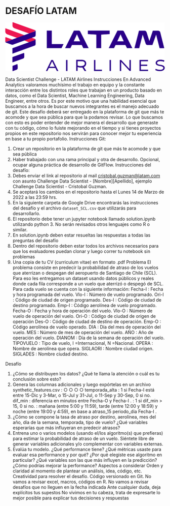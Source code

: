 # DESAFÍO LATAM

![](logo-latam-airlines.png)

Data Scientist Challenge - LATAM Airlines Instrucciones
En Advanced Analytics valoramos muchísimo el trabajo en equipo y la constante interacción entre los distintos roles que trabajan en un producto basado en datos, como el Data Scientist, Machine Learning Engineering, Data Engineer, entre otros. Es por este motivo que una habilidad esencial que buscamos a la hora de buscar nuevos integrantes es el manejo adecuado de git. Este desafío deberá ser entregado en la plataforma de git que más te acomode y que sea pública para que la podamos revisar. Lo que buscamos con esto es poder entender de mejor manera el desarrollo que generaste con tu código, cómo lo fuiste mejorando en el tiempo y si tienes proyectos propios en este repositorio nos servirán para conocer mejor tu experiencia en base a tu propio portafolio.
Instrucciones Git:
1) Crear un repositorio en la plataforma de git que más te acomode y que sea pública
2) Haber trabajado con una rama principal y otra de desarrollo. Opcional, ocupar alguna práctica de desarrollo de GitFlow.
Instrucciones del desafío:
1) Debes enviar el link al repositorio al mail cristobal.guzman@latam.com con asunto Challenge Data Scientist -
[Nombre][Apellido], ejemplo Challenge Data Scientist - Cristobal Guzman.
2) Se aceptará los cambios en el repositorio hasta el Lunes 14 de Marzo de 2022 a las 23:59 hrs.
3) En la siguiente carpeta de Google Drive encontrarás las instrucciones del desafío y el archivo `dataset_SCL.csv` que utilizarás
para desarrollarlo.
4) El repositorio debe tener un jupyter notebook llamado solution.ipynb utilizando python 3. No serán revisados otros
lenguajes como R o similar.
5) En solution.ipynb deben estar resueltas las respuestas a todas las preguntas del desafío
6) Dentro del repositorio deben estar todos los archivos necesarios para que los evaluadores puedan clonar y luego correr tu
notebook sin problemas
7) Una copia de tu CV (curriculum vitae) en formato .pdf
Problema
El problema consiste en predecir la probabilidad de atraso de los vuelos que aterrizan o despegan del aeropuerto de Santiago de Chile (SCL). Para eso les entregamos un dataset usando datos públicos y reales donde cada fila corresponde a un vuelo que aterrizó o despegó de SCL. Para cada vuelo se cuenta con la siguiente información:
Fecha-I : Fecha y hora programada del vuelo.
Vlo-I : Número de vuelo programado.
Ori-I : Código de ciudad de origen programado. Des-I : Código de ciudad de destino programado. Emp-I : Código aerolínea de vuelo programado. Fecha-O : Fecha y hora de operación del vuelo. Vlo-O : Número de vuelo de operación del vuelo. Ori-O : Código de ciudad de origen de operación Des-O : Código de ciudad de destino de operación. Emp-O : Código aerolínea de vuelo operado.
DIA : Día del mes de operación del vuelo.
MES : Número de mes de operación del vuelo.
AÑO : Año de operación del vuelo.
DIANOM : Día de la semana de operación del vuelo. TIPOVUELO : Tipo de vuelo, I =Internacional, N =Nacional. OPERA : Nombre de aerolínea que opera.
SIGLAORI : Nombre ciudad origen.
SIGLADES : Nombre ciudad destino.
 
Desafío
1. ¿Cómo se distribuyen los datos? ¿Qué te llama la atención o cuál es tu conclusión sobre esto?
2. Genera las columnas adicionales y luego expórtelas en un archivo synthetic_features.csv :
○ ○ ○ ○
temporada_alta : 1 si Fecha-I está entre 15-Dic y 3-Mar, o 15-Jul y 31-Jul, o 11-Sep y 30-Sep, 0 si no. dif_min : diferencia en minutos entre Fecha-O y Fecha-I .
: 1 si dif_min > 15, 0 si no.
: mañana (entre 5:00 y 11:59), tarde (entre 12:00 y 18:59) y noche (entre 19:00 y 4:59), en base a
atraso_15
 periodo_dia
 Fecha-I .
3. ¿Cómo se compone la tasa de atraso por destino, aerolínea, mes del año, día de la semana, temporada, tipo de vuelo?
¿Qué variables esperarías que más influyeran en predecir atrasos?
4. Entrena uno o varios modelos (usando el/los algoritmo(s) que prefieras) para estimar la probabilidad de atraso de un vuelo.
Siéntete libre de generar variables adicionales y/o complementar con variables externas.
5. Evalúa tu modelo. ¿Qué performance tiene? ¿Qué métricas usaste para evaluar esa performance y por qué? ¿Por qué
elegiste ese algoritmo en particular? ¿Qué variables son las que más influyen en la predicción? ¿Cómo podrías mejorar la performance?
Aspectos a considerar
Orden y claridad al momento de plantear un análisis, idea, código, etc. Creatividad para resolver el desafío.
Código versionado en Git.
No vamos a revisar excel, macros, códigos en R.
No vamos a revisar desafíos que no lleguen en la fecha indicada
Ante cualquier duda, deja explícitos tus supestos
No vivimos en tu cabeza, trata de expresarte lo mejor posible para explicar tus decisiones y respuestas
